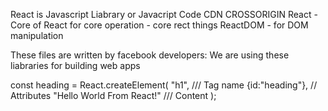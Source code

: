 React is Javascript Liabrary or Javacript Code
CDN
CROSSORIGIN
React - Core of React for core operation - core rect things
ReactDOM - for DOM manipulation 

These files are written by facebook developers: 
We are using these liabraries for building web apps 

const heading = React.createElement(
    "h1", /// Tag name
    {id:"heading"}, // Attributes
    "Hello World From React!" /// Content
    );
